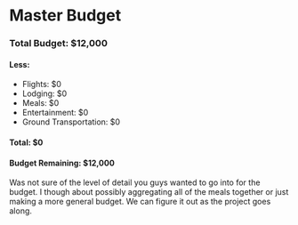 # Master Budget
### Total Budget: $12,000
#### Less:
* Flights: $0
* Lodging: $0
* Meals: $0
* Entertainment: $0
* Ground Transportation: $0
#### Total: $0
#### Budget Remaining: $12,000

Was not sure of the level of detail you guys wanted to go into for the budget.
I though about possibly aggregating all of the meals together or just making a
more general budget. We can figure it out as the project goes along. 
